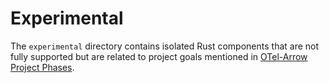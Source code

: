 # Experimental

The `experimental` directory contains isolated Rust components that are not
fully supported but are related to project goals mentioned in [OTel-Arrow
Project Phases](../../docs/project-phases.md).
